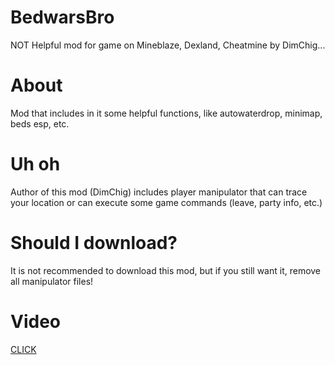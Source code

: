# BedwarsBro
NOT Helpful mod for game on Mineblaze, Dexland, Cheatmine by DimChig...
# About
Mod that includes in it some helpful functions, like autowaterdrop, minimap, beds esp, etc.
# Uh oh
Author of this mod (DimChig) includes player manipulator that can trace your location or can execute some game commands (leave, party info, etc.)
# Should I download?
It is not recommended to download this mod, but if you still want it, remove all manipulator files!
# Video
[CLICK](https://www.youtube.com/watch?v=0qWJpeQj83E)
